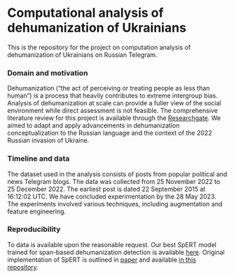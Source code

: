 # Computational analysis of dehumanization of Ukrainians

This is the repository for the project on computation analysis of dehumanization of Ukrainians on Russian Telegram.

### Domain and motivation

Dehumanization (“the act of perceiving or treating people as less than human”) is a process that heavily contributes to extreme intergroup bias.
Analysis of dehumanization at scale can provide a fuller view of the social environment while direct assessment is not feasible.
The comprehensive literature review for this project is available through the [Researchgate](https://www.researchgate.net/publication/367348124_Literature_Review_for_The_4th_Stage_of_Genocide_Computational_Analysis_of_Dehumanization_on_Russian_Telegram).
We aimed to adapt and apply advancements in dehumanization conceptualization to the Russian language and the context of the 2022 Russian invasion of Ukraine. 

### Timeline and data

The dataset used in the analysis consists of posts from popular political and news Telegram blogs. The data was collected from 25 November 2022 to 25 December 2022.
The earliest post is dated 22 September 2015 at 16:12:02 UTC. We have concluded experimentation by the 28 May 2023.
The experiments involved various techniques, including augmentation and feature engineering. 

### Reproducibility 

To data is available upon the reasonable request. Our best SpERT model trained for span-based dehumanization detection is available [here](). 
Original implementation of SpERT is outlined in [paper](https://arxiv.org/abs/1909.07755) and available [in this repository](https://github.com/lavis-nlp/spert).


